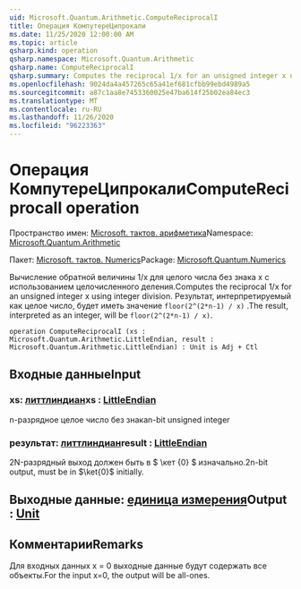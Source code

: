 ```yaml
---
uid: Microsoft.Quantum.Arithmetic.ComputeReciprocalI
title: Операция КомпутереЦипрокали
ms.date: 11/25/2020 12:00:00 AM
ms.topic: article
qsharp.kind: operation
qsharp.namespace: Microsoft.Quantum.Arithmetic
qsharp.name: ComputeReciprocalI
qsharp.summary: Computes the reciprocal 1/x for an unsigned integer x using integer division. The result, interpreted as an integer, will be `floor(2^(2*n-1) / x)`.
ms.openlocfilehash: 9024da4a457265c65a41ef681cfbb99ebd4989a5
ms.sourcegitcommit: a87c1aa8e7453360025e47ba614f25b02ea84ec3
ms.translationtype: MT
ms.contentlocale: ru-RU
ms.lasthandoff: 11/26/2020
ms.locfileid: "96223363"
---
```

# <a name="computereciprocali-operation"></a><span data-ttu-id="7e16b-102">Операция КомпутереЦипрокали</span><span class="sxs-lookup"><span data-stu-id="7e16b-102">ComputeReciprocalI operation</span></span>

<span data-ttu-id="7e16b-103">Пространство имен: [Microsoft. тактов. арифметика](xref:Microsoft.Quantum.Arithmetic)</span><span class="sxs-lookup"><span data-stu-id="7e16b-103">Namespace: [Microsoft.Quantum.Arithmetic](xref:Microsoft.Quantum.Arithmetic)</span></span>

<span data-ttu-id="7e16b-104">Пакет: [Microsoft. тактов. Numerics](https://nuget.org/packages/Microsoft.Quantum.Numerics)</span><span class="sxs-lookup"><span data-stu-id="7e16b-104">Package: [Microsoft.Quantum.Numerics](https://nuget.org/packages/Microsoft.Quantum.Numerics)</span></span>


<span data-ttu-id="7e16b-105">Вычисление обратной величины 1/x для целого числа без знака x с использованием целочисленного деления.</span><span class="sxs-lookup"><span data-stu-id="7e16b-105">Computes the reciprocal 1/x for an unsigned integer x using integer division.</span></span> <span data-ttu-id="7e16b-106">Результат, интерпретируемый как целое число, будет иметь значение `floor(2^(2*n-1) / x)` .</span><span class="sxs-lookup"><span data-stu-id="7e16b-106">The result, interpreted as an integer, will be `floor(2^(2*n-1) / x)`.</span></span>

```qsharp
operation ComputeReciprocalI (xs : Microsoft.Quantum.Arithmetic.LittleEndian, result : Microsoft.Quantum.Arithmetic.LittleEndian) : Unit is Adj + Ctl
```


## <a name="input"></a><span data-ttu-id="7e16b-107">Входные данные</span><span class="sxs-lookup"><span data-stu-id="7e16b-107">Input</span></span>

### <a name="xs--littleendian"></a><span data-ttu-id="7e16b-108">xs: [литтлиндиан](xref:Microsoft.Quantum.Arithmetic.LittleEndian)</span><span class="sxs-lookup"><span data-stu-id="7e16b-108">xs : [LittleEndian](xref:Microsoft.Quantum.Arithmetic.LittleEndian)</span></span>

<span data-ttu-id="7e16b-109">n-разрядное целое число без знака</span><span class="sxs-lookup"><span data-stu-id="7e16b-109">n-bit unsigned integer</span></span>


### <a name="result--littleendian"></a><span data-ttu-id="7e16b-110">результат: [литтлиндиан](xref:Microsoft.Quantum.Arithmetic.LittleEndian)</span><span class="sxs-lookup"><span data-stu-id="7e16b-110">result : [LittleEndian](xref:Microsoft.Quantum.Arithmetic.LittleEndian)</span></span>

<span data-ttu-id="7e16b-111">2N-разрядный выход должен быть в $ \кет {0} $ изначально.</span><span class="sxs-lookup"><span data-stu-id="7e16b-111">2n-bit output, must be in $\ket{0}$ initially.</span></span>



## <a name="output--unit"></a><span data-ttu-id="7e16b-112">Выходные данные: [единица измерения](xref:microsoft.quantum.lang-ref.unit)</span><span class="sxs-lookup"><span data-stu-id="7e16b-112">Output : [Unit](xref:microsoft.quantum.lang-ref.unit)</span></span>



## <a name="remarks"></a><span data-ttu-id="7e16b-113">Комментарии</span><span class="sxs-lookup"><span data-stu-id="7e16b-113">Remarks</span></span>

<span data-ttu-id="7e16b-114">Для входных данных x = 0 выходные данные будут содержать все объекты.</span><span class="sxs-lookup"><span data-stu-id="7e16b-114">For the input x=0, the output will be all-ones.</span></span>